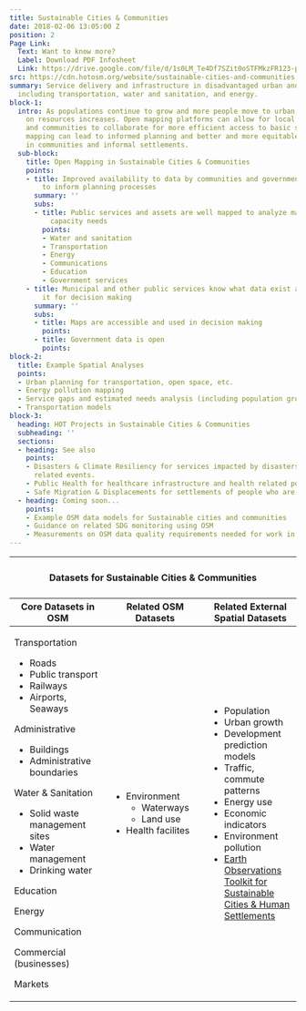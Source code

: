 ```yaml
---
title: Sustainable Cities & Communities
date: 2018-02-06 13:05:00 Z
position: 2
Page Link:
  Text: Want to know more?
  Label: Download PDF Infosheet
  Link: https://drive.google.com/file/d/1s0LM_Te4Df7SZit0oSTFMkzFR123-pKI/preview
src: https://cdn.hotosm.org/website/sustainable-cities-and-communities.svg
summary: Service delivery and infrastructure in disadvantaged urban and rural areas,
  including transportation, water and sanitation, and energy.
block-1:
  intro: As populations continue to grow and more people move to urban areas, stress
    on resources increases. Open mapping platforms can allow for local governments
    and communities to collaborate for more efficient access to basic services. Better
    mapping can lead to informed planning and better and more equitable living conditions
    in communities and informal settlements.
  sub-block:
    title: Open Mapping in Sustainable Cities & Communities
    points:
    - title: Improved availability to data by communities and government officials
        to inform planning processes
      summary: ''
      subs:
      - title: Public services and assets are well mapped to analyze maintenance and
          capacity needs
        points:
        - Water and sanitation
        - Transportation
        - Energy
        - Communications
        - Education
        - Government services
    - title: Municipal and other public services know what data exist and can use
        it for decision making
      summary: ''
      subs:
      - title: Maps are accessible and used in decision making
        points: 
      - title: Government data is open
        points: 
block-2:
  title: Example Spatial Analyses
  points:
  - Urban planning for transportation, open space, etc.
  - Energy pollution mapping
  - Service gaps and estimated needs analysis (including population growth)
  - Transportation models
block-3:
  heading: HOT Projects in Sustainable Cities & Communities
  subheading: ''
  sections:
  - heading: See also
    points:
    - Disasters & Climate Resiliency for services impacted by disasters and climate
      related events.
    - Public Health for healthcare infrastructure and health related pollution mapping.
    - Safe Migration & Displacements for settlements of people who are displaced.
  - heading: Coming soon...
    points:
    - Example OSM data models for Sustainable cities and communities
    - Guidance on related SDG monitoring using OSM
    - Measurements on OSM data quality requirements needed for work in this area
---
```


<table>
<colgroup>
<col width="10%" span="3" />
</colgroup>
<thead>
<tr>
<th colspan="3"><h4>Datasets for Sustainable Cities & Communities</h4></th>
</tr>
<tr>
<th>Core Datasets in OSM</th>
<th>Related OSM Datasets</th>
<th>Related External Spatial Datasets</th>
</tr>
</thead>
<tbody>
<tr>
<td>
<p>Transportation</p>
<ul>
<li>Roads</li>
<li>Public transport</li>
<li>Railways</li>
<li>Airports, Seaways</li>
</ul>
<p>Administrative</p>
<ul>
<li>Buildings</li>
<li>Administrative boundaries</li>
</ul>
<p>Water & Sanitation</p>
<ul>
<li>Solid waste management sites</li>
<li>Water management</li>
<li>Drinking water</li>
</ul>
<p>Education</p>
<p>Energy</p>
<p>Communication</p>
<p>Commercial (businesses)</p>
<p>Markets</p>
</td>
<td>
<ul>
<li>Environment<ul>
<li>Waterways</li>
<li>Land use</li>
</ul></li>
<li>Health facilites</li>
</ul>
</td>
<td>
<ul>
<li>Population</li>
<li>Urban growth</li>
<li>Development prediction models</li>
<li>Traffic, commute patterns</li>
<li>Energy use</li>
<li>Economic indicators</li>
<li>Environment pollution</li>
<li><a href="https://eotoolkit.unhabitat.org/">Earth Observations Toolkit for Sustainable Cities & Human Settlements</a></li>
</ul>
</td>
</tr></tbody></table>
